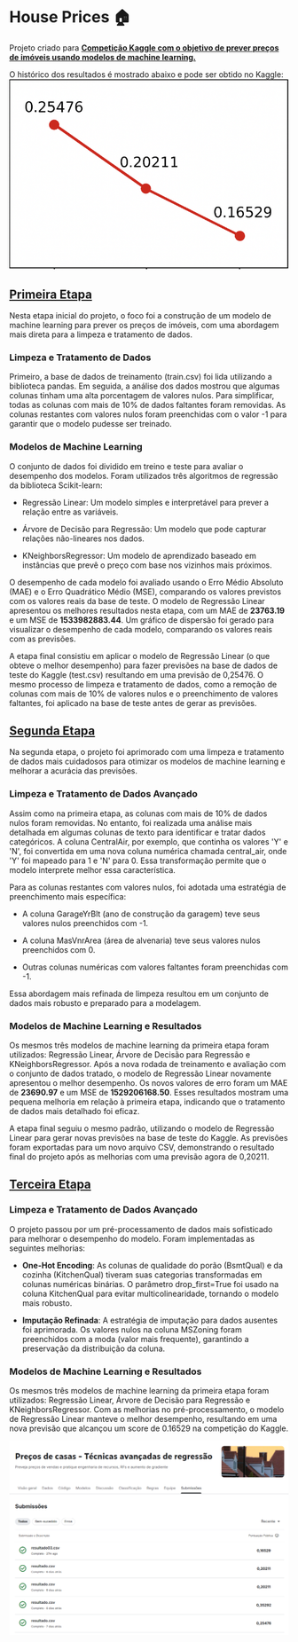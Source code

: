 # House Prices 🏠
Projeto criado para **[Competição Kaggle com o objetivo de prever preços de imóveis usando modelos de machine learning.](https://www.kaggle.com/competitions/house-prices-advanced-regression-techniques)**

O histórico dos resultados é mostrado abaixo e pode ser obtido no Kaggle:
![Resultado](https://github.com/AnaClaraR12/Projeto-House-Prices/blob/main/img/resultado_final.PNG)

## **[Primeira Etapa](https://github.com/AnaClaraR12/Projeto-House-Prices/blob/main/Projeto_House_Prices_Kaggle.ipynb)**
Nesta etapa inicial do projeto, o foco foi a construção de um modelo de machine learning para prever os preços de imóveis, com uma abordagem mais direta para a limpeza e tratamento de dados.

### **Limpeza e Tratamento de Dados**

Primeiro, a base de dados de treinamento (train.csv) foi lida utilizando a biblioteca pandas. Em seguida, a análise dos dados mostrou que algumas colunas tinham uma alta porcentagem de valores nulos. Para simplificar, todas as colunas com mais de 10% de dados faltantes foram removidas. As colunas restantes com valores nulos foram preenchidas com o valor -1 para garantir que o modelo pudesse ser treinado.

### **Modelos de Machine Learning**

O conjunto de dados foi dividido em treino e teste para avaliar o desempenho dos modelos. Foram utilizados três algoritmos de regressão da biblioteca Scikit-learn:

- Regressão Linear: Um modelo simples e interpretável para prever a relação entre as variáveis.

- Árvore de Decisão para Regressão: Um modelo que pode capturar relações não-lineares nos dados.

- KNeighborsRegressor: Um modelo de aprendizado baseado em instâncias que prevê o preço com base nos vizinhos mais próximos.

O desempenho de cada modelo foi avaliado usando o Erro Médio Absoluto (MAE) e o Erro Quadrático Médio (MSE), comparando os valores previstos com os valores reais da base de teste. O modelo de Regressão Linear apresentou os melhores resultados nesta etapa, com um MAE de **23763.19** e um MSE de **1533982883.44**. Um gráfico de dispersão foi gerado para visualizar o desempenho de cada modelo, comparando os valores reais com as previsões.

A etapa final consistiu em aplicar o modelo de Regressão Linear (o que obteve o melhor desempenho) para fazer previsões na base de dados de teste do Kaggle (test.csv) resultando em uma previsão de 0,25476. O mesmo processo de limpeza e tratamento de dados, como a remoção de colunas com mais de 10% de valores nulos e o preenchimento de valores faltantes, foi aplicado na base de teste antes de gerar as previsões.

## **[Segunda Etapa](https://github.com/AnaClaraR12/Projeto-House-Prices/blob/main/Projeto_House_Prices_Kaggle_Parte02.ipynb.ipynb)**
Na segunda etapa, o projeto foi aprimorado com uma limpeza e tratamento de dados mais cuidadosos para otimizar os modelos de machine learning e melhorar a acurácia das previsões.

### **Limpeza e Tratamento de Dados Avançado**

Assim como na primeira etapa, as colunas com mais de 10% de dados nulos foram removidas. No entanto, foi realizada uma análise mais detalhada em algumas colunas de texto para identificar e tratar dados categóricos. A coluna CentralAir, por exemplo, que continha os valores 'Y' e 'N', foi convertida em uma nova coluna numérica chamada central_air, onde 'Y' foi mapeado para 1 e 'N' para 0. Essa transformação permite que o modelo interprete melhor essa característica.

Para as colunas restantes com valores nulos, foi adotada uma estratégia de preenchimento mais específica:

- A coluna GarageYrBlt (ano de construção da garagem) teve seus valores nulos preenchidos com -1.

- A coluna MasVnrArea (área de alvenaria) teve seus valores nulos preenchidos com 0.

- Outras colunas numéricas com valores faltantes foram preenchidas com -1.

Essa abordagem mais refinada de limpeza resultou em um conjunto de dados mais robusto e preparado para a modelagem.

### **Modelos de Machine Learning e Resultados**

Os mesmos três modelos de machine learning da primeira etapa foram utilizados: Regressão Linear, Árvore de Decisão para Regressão e KNeighborsRegressor. Após a nova rodada de treinamento e avaliação com o conjunto de dados tratado, o modelo de Regressão Linear novamente apresentou o melhor desempenho. Os novos valores de erro foram um MAE de **23690.97** e um MSE de **1529206168.50**. Esses resultados mostram uma pequena melhoria em relação à primeira etapa, indicando que o tratamento de dados mais detalhado foi eficaz.

A etapa final seguiu o mesmo padrão, utilizando o modelo de Regressão Linear para gerar novas previsões na base de teste do Kaggle. As previsões foram exportadas para um novo arquivo CSV, demonstrando o resultado final do projeto após as melhorias com uma previsão agora de 0,20211.

## **[Terceira Etapa](https://github.com/AnaClaraR12/Projeto-House-Prices/blob/main/House_Prices_Parte_03.ipynb)**

### **Limpeza e Tratamento de Dados Avançado**

O projeto passou por um pré-processamento de dados mais sofisticado para melhorar o desempenho do modelo. Foram implementadas as seguintes melhorias:

- **One-Hot Encoding**: As colunas de qualidade do porão (BsmtQual) e da cozinha (KitchenQual) tiveram suas categorias transformadas em colunas numéricas binárias. O parâmetro drop_first=True foi usado na coluna KitchenQual para evitar multicolinearidade, tornando o modelo mais robusto.

- **Imputação Refinada**: A estratégia de imputação para dados ausentes foi aprimorada. Os valores nulos na coluna MSZoning foram preenchidos com a moda (valor mais frequente), garantindo a preservação da distribuição da coluna.

### **Modelos de Machine Learning e Resultados**
Os mesmos três modelos de machine learning da primeira etapa foram utilizados: Regressão Linear, Árvore de Decisão para Regressão e KNeighborsRegressor. Com as melhorias no pré-processamento, o modelo de Regressão Linear manteve o melhor desempenho, resultando em uma nova previsão que alcançou um score de 0.16529 na competição do Kaggle.

![Final_Kaggle](https://github.com/AnaClaraR12/Projeto-House-Prices/blob/main/img/final.PNG)

